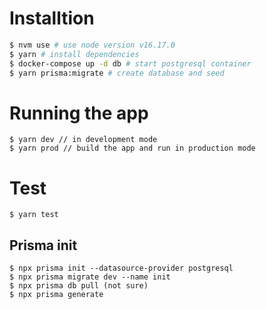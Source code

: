 
# Installtion

```sh
$ nvm use # use node version v16.17.0
$ yarn # install dependencies
$ docker-compose up -d db # start postgresql container
$ yarn prisma:migrate # create database and seed
```

# Running the app
```
$ yarn dev // in development mode
$ yarn prod // build the app and run in production mode
```

# Test
```
$ yarn test
```

## Prisma init
```
$ npx prisma init --datasource-provider postgresql
$ npx prisma migrate dev --name init
$ npx prisma db pull (not sure) 
$ npx prisma generate

```
